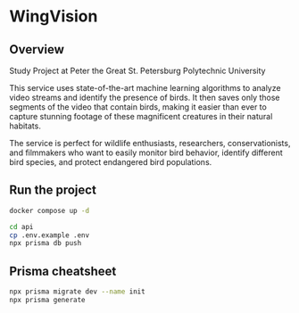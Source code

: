 # WingVision

## Overview
    
Study Project at Peter the Great St. Petersburg Polytechnic University

This service uses state-of-the-art machine learning algorithms to analyze video streams and identify the presence of
birds. It then saves only those segments of the video that contain birds, making it easier than ever to capture stunning
footage of these magnificent creatures in their natural habitats.

The service is perfect for wildlife enthusiasts, researchers, conservationists, and filmmakers who want to easily
monitor bird behavior, identify different bird species, and protect endangered bird populations.

## Run the project

```bash
docker compose up -d

cd api
cp .env.example .env
npx prisma db push
```

## Prisma cheatsheet 

```bash
npx prisma migrate dev --name init
npx prisma generate
```